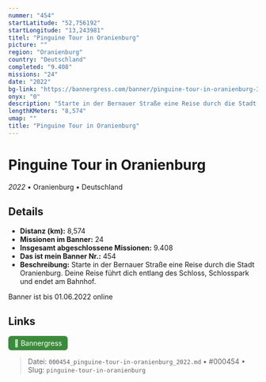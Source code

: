 ```yaml
---
nummer: "454"
startLatitude: "52,756192"
startLongitude: "13,243981"
titel: "Pinguine Tour in Oranienburg"
picture: ""
region: "Oranienburg"
country: "Deutschland"
completed: "9.408"
missions: "24"
date: "2022"
bg-link: "https://bannergress.com/banner/pinguine-tour-in-oranienburg-3f42"
onyx: "0"
description: "Starte in der Bernauer Straße eine Reise durch die Stadt Oranienburg. Deine Reise führt dich entlang des Schloss, Schlosspark und endet am Bahnhof.\n\nBanner ist bis 01.06.2022 online"
lengthKMeters: "8,574"
umap: ""
title: "Pinguine Tour in Oranienburg"
---
```

# Pinguine Tour in Oranienburg

*2022* • Oranienburg • Deutschland



## Details
- **Distanz (km):** 8,574
- **Missionen im Banner:** 24
- **Insgesamt abgeschlossene Missionen:** 9.408
- **Das ist mein Banner Nr.:** 454
- **Beschreibung:** Starte in der Bernauer Straße eine Reise durch die Stadt Oranienburg. Deine Reise führt dich entlang des Schloss, Schlosspark und endet am Bahnhof.

Banner ist bis 01.06.2022 online


## Links
<div style="margin-top: 0.5em;">
<a href="https://bannergress.com/banner/pinguine-tour-in-oranienburg-3f42" target="_blank" style="display:inline-block;margin-right:8px;padding:6px 12px;background-color:#3c8b3c;color:white;text-decoration:none;border-radius:6px;">🔗 Bannergress</a>

</div>


> Datei: `000454_pinguine-tour-in-oranienburg_2022.md` • #000454 • Slug: `pinguine-tour-in-oranienburg`
